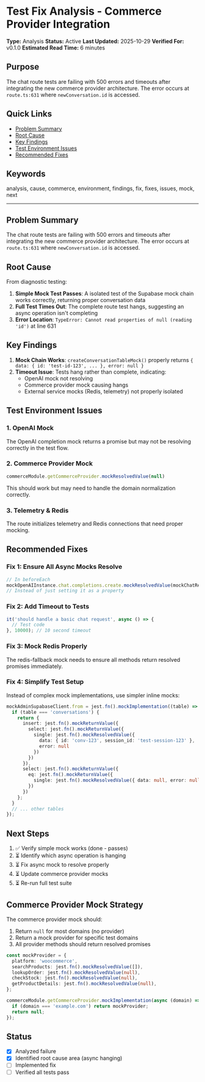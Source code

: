 # Test Fix Analysis - Commerce Provider Integration

**Type:** Analysis
**Status:** Active
**Last Updated:** 2025-10-29
**Verified For:** v0.1.0
**Estimated Read Time:** 6 minutes

## Purpose
The chat route tests are failing with 500 errors and timeouts after integrating the new commerce provider architecture. The error occurs at `route.ts:631` where `newConversation.id` is accessed.

## Quick Links
- [Problem Summary](#problem-summary)
- [Root Cause](#root-cause)
- [Key Findings](#key-findings)
- [Test Environment Issues](#test-environment-issues)
- [Recommended Fixes](#recommended-fixes)

## Keywords
analysis, cause, commerce, environment, findings, fix, fixes, issues, mock, next

---


## Problem Summary

The chat route tests are failing with 500 errors and timeouts after integrating the new commerce provider architecture. The error occurs at `route.ts:631` where `newConversation.id` is accessed.

## Root Cause

From diagnostic testing:

1. **Simple Mock Test Passes**: A isolated test of the Supabase mock chain works correctly, returning proper conversation data
2. **Full Test Times Out**: The complete route test hangs, suggesting an async operation isn't completing
3. **Error Location**: `TypeError: Cannot read properties of null (reading 'id')` at line 631

## Key Findings

1. **Mock Chain Works**: `createConversationTableMock()` properly returns `{ data: { id: 'test-id-123', ... }, error: null }`
2. **Timeout Issue**: Tests hang rather than complete, indicating:
   - OpenAI mock not resolving
   - Commerce provider mock causing hangs
   - External service mocks (Redis, telemetry) not properly isolated

## Test Environment Issues

### 1. OpenAI Mock
The OpenAI completion mock returns a promise but may not be resolving correctly in the test flow.

### 2. Commerce Provider Mock
```typescript
commerceModule.getCommerceProvider.mockResolvedValue(null)
```
This should work but may need to handle the domain normalization correctly.

### 3. Telemetry & Redis
The route initializes telemetry and Redis connections that need proper mocking.

## Recommended Fixes

### Fix 1: Ensure All Async Mocks Resolve
```typescript
// In beforeEach
mockOpenAIInstance.chat.completions.create.mockResolvedValue(mockChatResponse);
// Instead of just setting it as a property
```

### Fix 2: Add Timeout to Tests
```typescript
it('should handle a basic chat request', async () => {
  // Test code
}, 10000); // 10 second timeout
```

### Fix 3: Mock Redis Properly
The redis-fallback mock needs to ensure all methods return resolved promises immediately.

### Fix 4: Simplify Test Setup
Instead of complex mock implementations, use simpler inline mocks:

```typescript
mockAdminSupabaseClient.from = jest.fn().mockImplementation((table) => {
  if (table === 'conversations') {
    return {
      insert: jest.fn().mockReturnValue({
        select: jest.fn().mockReturnValue({
          single: jest.fn().mockResolvedValue({
            data: { id: 'conv-123', session_id: 'test-session-123' },
            error: null
          })
        })
      }),
      select: jest.fn().mockReturnValue({
        eq: jest.fn().mockReturnValue({
          single: jest.fn().mockResolvedValue({ data: null, error: null })
        })
      })
    };
  }
  // ... other tables
});
```

## Next Steps

1. ✅ Verify simple mock works (done - passes)
2. ⏳ Identify which async operation is hanging
3. ⏳ Fix async mock to resolve properly
4. ⏳ Update commerce provider mocks
5. ⏳ Re-run full test suite

## Commerce Provider Mock Strategy

The commerce provider mock should:
1. Return `null` for most domains (no provider)
2. Return a mock provider for specific test domains
3. All provider methods should return resolved promises

```typescript
const mockProvider = {
  platform: 'woocommerce',
  searchProducts: jest.fn().mockResolvedValue([]),
  lookupOrder: jest.fn().mockResolvedValue(null),
  checkStock: jest.fn().mockResolvedValue(null),
  getProductDetails: jest.fn().mockResolvedValue(null),
};

commerceModule.getCommerceProvider.mockImplementation(async (domain) => {
  if (domain === 'example.com') return mockProvider;
  return null;
});
```

## Status

- [x] Analyzed failure
- [x] Identified root cause area (async hanging)
- [ ] Implemented fix
- [ ] Verified all tests pass

